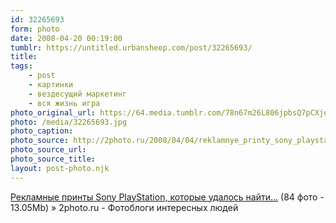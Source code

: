 ```yaml
---
id: 32265693
form: photo
date: 2008-04-20 00:19:00
tumblr: https://untitled.urbansheep.com/post/32265693/
title:
tags:
    - post
    - картинки
    - вездесущий маркетинг
    - вся жизнь игра
photo_original_url: https://64.media.tumblr.com/78n67m26L806jpbsQ7pCXjqN_1280.jpg
photo: /media/32265693.jpg
photo_caption: 
photo_source: http://2photo.ru/2008/04/04/reklamnye_printy_sony_playstation_kotorye_udalos_najjti.html
photo_source_url:
photo_source_title:
layout: post-photo.njk
---
```


<p><a href="http://2photo.ru/2008/04/04/reklamnye_printy_sony_playstation_kotorye_udalos_najjti.html">Рекламные принты Sony PlayStation, которые удалось найти…</a> (84 фото - 13.05Mb) » 2photo.ru - Фотоблоги интересных людей</p>

